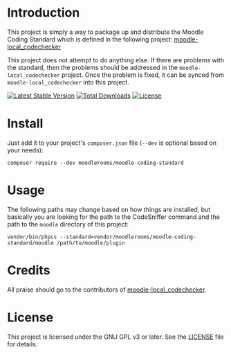 # Introduction

This project is simply a way to package up and distribute the Moodle Coding Standard which is defined in the
following project: [moodle-local_codechecker](https://github.com/moodlehq/moodle-local_codechecker)

This project does not attempt to do anything else.  If there are problems with the standard, then the problems should
be addressed in the `moodle-local_codechecker` project.  Once the problem is fixed, it can be synced from
`moodle-local_codechecker` into this project.

[![Latest Stable Version](https://poser.pugx.org/moodlerooms/moodle-coding-standard/v/stable)](https://packagist.org/packages/moodlerooms/moodle-coding-standard)
[![Total Downloads](https://poser.pugx.org/moodlerooms/moodle-coding-standard/downloads)](https://packagist.org/packages/moodlerooms/moodle-coding-standard)
[![License](https://poser.pugx.org/moodlerooms/moodle-coding-standard/license)](https://packagist.org/packages/moodlerooms/moodle-coding-standard)

# Install

Just add it to your project's `composer.json` file (`--dev` is optional based on your needs):

```
composer require --dev moodlerooms/moodle-coding-standard
```

# Usage

The following paths may change based on how things are installed, but basically you are looking for the path to
the CodeSniffer command and the path to the `moodle` directory of this project: 

```
vendor/bin/phpcs --standard=vendor/moodlerooms/moodle-coding-standard/moodle /path/to/moodle/plugin
```

# Credits

All praise should go to the contributors of
[moodle-local_codechecker](https://github.com/moodlehq/moodle-local_codechecker).

# License

This project is licensed under the GNU GPL v3 or later.  See the [LICENSE](LICENSE) file for details.
